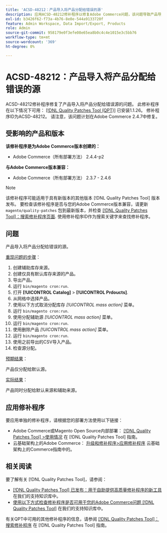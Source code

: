 ```yaml
---
title: 'ACSD-48212：产品导入将产品分配给错误的源'
description: 应用ACSD-48212修补程序以修复Adobe Commerce问题，该问题导致产品导入将产品分配给错误的源。
exl-id: b3426f62-f73a-4b76-8e0e-544a9133720f
feature: Admin Workspace, Data Import/Export, Products
role: Admin
source-git-commit: 958179e0f3efe08e65ea8b0c4c4e1015e3c5bb76
workflow-type: tm+mt
source-wordcount: '369'
ht-degree: 0%

---
```


# ACSD-48212：产品导入将产品分配给错误的源

ACSD-48212修补程序修复了产品导入将产品分配给错误源的问题。 此修补程序在以下情况下可用： [[!DNL Quality Patches Tool (QPT)]](/help/announcements/adobe-commerce-announcements/magento-quality-patches-released-new-tool-to-self-serve-quality-patches.md) 已安装1.1.26。 修补程序ID为ACSD-48212。 请注意，该问题计划在Adobe Commerce 2.4.7中修复。

## 受影响的产品和版本

**该修补程序是为Adobe Commerce版本创建的：**

* Adobe Commerce（所有部署方法） 2.4.4-p2

**与Adobe Commerce版本兼容：**

* Adobe Commerce（所有部署方法） 2.3.7 - 2.4.6

>[!NOTE]
>
>该修补程序可能适用于具有新版本的其他版本 [!DNL Quality Patches Tool] 版本发布。 要检查该修补程序是否与您的Adobe Commerce版本兼容，请更新 `magento/quality-patches` 包到最新版本，并检查 [[!DNL Quality Patches Tool]：搜索修补程序页面](https://experienceleague.adobe.com/tools/commerce-quality-patches/index.html). 使用修补程序ID作为搜索关键字来查找修补程序。

## 问题

产品导入将产品分配给错误的源。

<u>重现问题的步骤</u>：

1. 创建辅助库存来源。
1. 创建仅具有默认库存来源的产品。
1. 导出产品。
1. 运行 `bin/magento cron:run`.
1. 打开 **[!UICONTROL Catalog]** > **[!UICONTROL Prdoucts]**.
1. 从网格中选择产品。
1. 使用以下方式取消分配库存 *[!UICONTROL mass action]* 菜单。
1. 运行 `bin/magento cron:run`.
1. 使用分配辅助源 *[!UICONTROL mass action]* 菜单。
1. 运行 `bin/magento cron:run`.
1. 使用删除产品 *[!UICONTROL mass action]* 菜单。
1. 运行 `bin/magento cron:run`.
1. 使用之前导出的CSV导入产品。
1. 检查源分配。

<u>预期结果</u>：

产品仅分配给默认源。

<u>实际结果</u>：

产品同时分配给默认来源和辅助来源。

## 应用修补程序

要应用单独的修补程序，请根据您的部署方法使用以下链接：

* Adobe Commerce或Magento Open Source内部部署： [[!DNL Quality Patches Tool] >使用情况](https://experienceleague.adobe.com/docs/commerce-operations/tools/quality-patches-tool/usage.html) 在 [!DNL Quality Patches Tool] 指南。
* 云基础架构上的Adobe Commerce： [升级和修补程序>应用修补程序](https://experienceleague.adobe.com/docs/commerce-cloud-service/user-guide/develop/upgrade/apply-patches.html) 云基础架构上的Commerce指南中的。

## 相关阅读

要了解有关 [!DNL Quality Patches Tool]，请参阅：

* [[!DNL Quality Patches Tool] 已发布：用于自助提供高质量修补程序的新工具](/help/announcements/adobe-commerce-announcements/magento-quality-patches-released-new-tool-to-self-serve-quality-patches.md) 在我们的支持知识库中。
* [使用以下方式检查修补程序是否可用于您的Adobe Commerce问题 [!DNL Quality Patches Tool]](/help/support-tools/patches-available-in-qpt-tool/check-patch-for-magento-issue-with-magento-quality-patches.md) 在我们的支持知识库中。

有关QPT中可用的其他修补程序的信息，请参阅 [[!DNL Quality Patches Tool]：搜索修补程序](https://experienceleague.adobe.com/tools/commerce-quality-patches/index.html) 在 [!DNL Quality Patches Tool] 指南。
